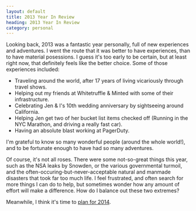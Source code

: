 ```yaml
---
layout: default
title: 2013 Year In Review
heading: 2013 Year In Review
category: personal
---
```

Looking back, 2013 was a fantastic year personally, full of new experiences and adventures.  I went the route that it was better to have experiences, than to have material posessions.  I guess it's too early to be certain, but at least right now, that definitely feels like the better choice.  Some of those experiences included:

 * Traveling around the world, after 17 years of living vicariously through travel shows.
 * Helping out my friends at Whitetruffle & Minted with some of their infrastructure.
 * Celebrating Jen & I's 10th wedding anniversary by sightseeing around California.
 * Helping Jen get two of her bucket list items checked off (Running in the NYC Marathon, and driving a really fast car).
 * Having an absolute blast working at PagerDuty.

I'm grateful to know so many wonderful people (around the whole world!), and to be fortunate enough to have had so many adventures.

Of course, it's not all roses.  There were some not-so-great things this year, such as the NSA leaks by Snowden, or the various governmental turmoil, and the often-occuring-but-never-acceptable natural and manmade disasters that took far too much life.  I feel frustrated, and often search for more things I can do to help, but sometimes wonder how any amount of effort will make a difference.  How do I balance out these two extremes?

Meanwhile, I think it's time to [plan for 2014][2014].

[2014]: /2014/01/01/goals.html "World domination is surprisingly not on the list this year"
